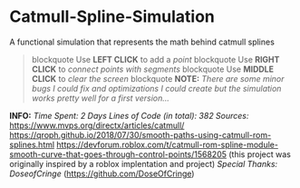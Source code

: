 # Catmull-Spline-Simulation
A functional simulation that represents the math behind catmull splines
>blockquote Use **LEFT CLICK** to add a *point*
>blockquote Use **RIGHT CLICK** to *connect points with segments*
>blockquote Use **MIDDLE CLICK** to *clear the screen*
>blockquote **NOTE:** *There are some minor bugs I could fix and optimizations I could create but the simulation works pretty well for a first version...*

**INFO:**
*Time Spent: 2 Days*
*Lines of Code (in total): 382*
*Sources:*
https://www.mvps.org/directx/articles/catmull/
https://qroph.github.io/2018/07/30/smooth-paths-using-catmull-rom-splines.html
https://devforum.roblox.com/t/catmull-rom-spline-module-smooth-curve-that-goes-through-control-points/1568205 (this project was originally inspired by a roblox implentation and project)
*Special Thanks: DoseofCringe* (https://github.com/DoseOfCringe)
